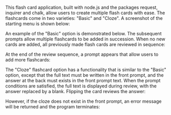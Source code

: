 This flash card application, built with node.js and the packages request, inquirer and chalk, allow users to create multiple flash cards with ease. The flashcards come in two varieties: "Basic" and "Cloze".
A screenshot of the starting menu is shown below:



An example of the "Basic" option is demonstrated below. The subsequent prompts allow multiple flashcards to be added in succession. When no new cards are added, all previously made flash cards are reviewed in sequence:




At the end of the review sequence, a prompt appears that allow users to add more flashcards:




The "Cloze" flashcard option has a functionality that is similar to the "Basic" option, except that the full text must be written in the front prompt, and the answer at the back must exists in the front prompt text.
When the prompt conditions are satisfied, the full text is displayed during review, with the answer replaced by a blank. Flipping the card reviews the answer:



However, if the cloze does not exist in the front prompt, an error message will be returned and the program terminates:




